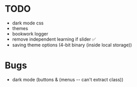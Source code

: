 # TODO

- dark mode css 
- themes 
- bookwork logger
- remove independent learning if slider ✅
- saving theme options (4-bit binary (inside local storage))

# Bugs

- dark mode (buttons & (menus -- can't extract class))
